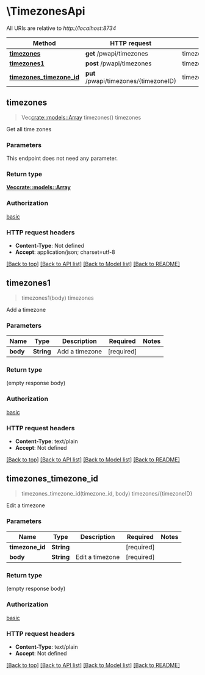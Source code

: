 # \TimezonesApi

All URIs are relative to *http://localhost:8734*

Method | HTTP request | Description
------------- | ------------- | -------------
[**timezones**](TimezonesApi.md#timezones) | **get** /pwapi/timezones | timezones
[**timezones1**](TimezonesApi.md#timezones1) | **post** /pwapi/timezones | timezones
[**timezones_timezone_id**](TimezonesApi.md#timezones_timezone_id) | **put** /pwapi/timezones/{timezoneID} | timezones/{timezoneID}



## timezones

> Vec<crate::models::Array> timezones()
timezones

Get all time zones

### Parameters

This endpoint does not need any parameter.

### Return type

[**Vec<crate::models::Array>**](array.md)

### Authorization

[basic](../README.md#basic)

### HTTP request headers

- **Content-Type**: Not defined
- **Accept**: application/json; charset=utf-8

[[Back to top]](#) [[Back to API list]](../README.md#documentation-for-api-endpoints) [[Back to Model list]](../README.md#documentation-for-models) [[Back to README]](../README.md)


## timezones1

> timezones1(body)
timezones

Add a timezone

### Parameters


Name | Type | Description  | Required | Notes
------------- | ------------- | ------------- | ------------- | -------------
**body** | **String** | Add a timezone | [required] |

### Return type

 (empty response body)

### Authorization

[basic](../README.md#basic)

### HTTP request headers

- **Content-Type**: text/plain
- **Accept**: Not defined

[[Back to top]](#) [[Back to API list]](../README.md#documentation-for-api-endpoints) [[Back to Model list]](../README.md#documentation-for-models) [[Back to README]](../README.md)


## timezones_timezone_id

> timezones_timezone_id(timezone_id, body)
timezones/{timezoneID}

Edit a timezone

### Parameters


Name | Type | Description  | Required | Notes
------------- | ------------- | ------------- | ------------- | -------------
**timezone_id** | **String** |  | [required] |
**body** | **String** | Edit a timezone | [required] |

### Return type

 (empty response body)

### Authorization

[basic](../README.md#basic)

### HTTP request headers

- **Content-Type**: text/plain
- **Accept**: Not defined

[[Back to top]](#) [[Back to API list]](../README.md#documentation-for-api-endpoints) [[Back to Model list]](../README.md#documentation-for-models) [[Back to README]](../README.md)

